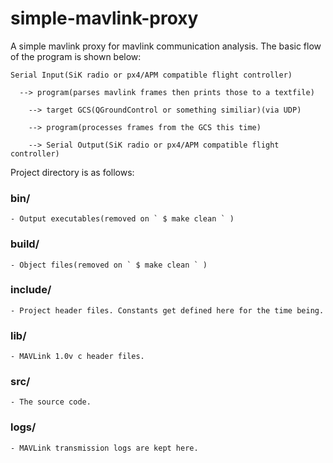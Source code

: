simple-mavlink-proxy
======

A simple mavlink proxy for mavlink communication analysis.
The basic flow of the program is shown below:

```
Serial Input(SiK radio or px4/APM compatible flight controller) 

  --> program(parses mavlink frames then prints those to a textfile)

	--> target GCS(QGroundControl or something similiar)(via UDP)

	--> program(processes frames from the GCS this time)

	--> Serial Output(SiK radio or px4/APM compatible flight controller) 
```

Project directory is as follows:

### bin/
	- Output executables(removed on ` $ make clean ` )

### build/
	- Object files(removed on ` $ make clean ` )

### include/
	- Project header files. Constants get defined here for the time being.

### lib/
	- MAVLink 1.0v c header files.

### src/
	- The source code.

### logs/
	- MAVLink transmission logs are kept here.
